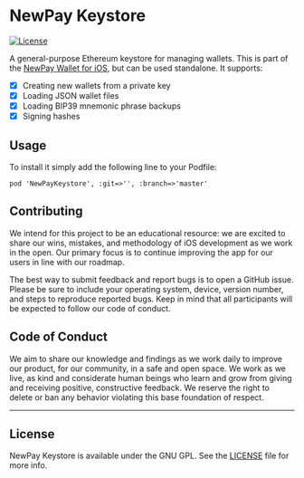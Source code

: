 # NewPay Keystore

[![License](https://img.shields.io/badge/license-GPL3-green.svg?style=flat)]()

A general-purpose Ethereum keystore for managing wallets. This is part of the [NewPay Wallet for iOS](https://github.com/newtondevelop/newpay-ios-example), but can be used standalone. It supports:

- [x] Creating new wallets from a private key
- [x] Loading JSON wallet files
- [x] Loading BIP39 mnemonic phrase backups
- [x] Signing hashes

## Usage

To install it simply add the following line to your Podfile:

```
pod 'NewPayKeystore', :git=>'', :branch=>'master'
```

## Contributing

We intend for this project to be an educational resource: we are excited to
share our wins, mistakes, and methodology of iOS development as we work
in the open. Our primary focus is to continue improving the app for our users in
line with our roadmap.

The best way to submit feedback and report bugs is to open a GitHub issue.
Please be sure to include your operating system, device, version number, and
steps to reproduce reported bugs. Keep in mind that all participants will be
expected to follow our code of conduct.

## Code of Conduct

We aim to share our knowledge and findings as we work daily to improve our
product, for our community, in a safe and open space. We work as we live, as
kind and considerate human beings who learn and grow from giving and receiving
positive, constructive feedback. We reserve the right to delete or ban any
behavior violating this base foundation of respect.

---

## License

NewPay Keystore is available under the GNU GPL. See the [LICENSE](LICENSE) file for more info.
